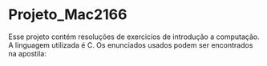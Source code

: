 # Projeto_Mac2166
Esse projeto contém resoluções de exercicíos de introdução a computação. A linguagem utilizada é C. 
Os enunciados usados podem ser encontrados na apostila: